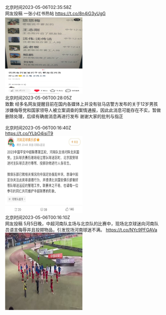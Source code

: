 北京时间2023-05-06T02:35:58Z<br>网友投稿
一张小红书热帖 https://t.co/8n4iG3yUgG<br><img src='/temp/2023/1654555550988791808_0.jpg' width='250' height='250'><br>北京时间2023-05-06T00:28:05Z<br>致歉
经多名网友提醒目前在国内各媒体上并没有驻马店警方发布的关于12岁男孩涉嫌侮辱党和国家领导人被立案调查的案情通报，因此此消息可能存在不实，暂做删除处理，后续有确凿消息再进行发布
谢谢大家的批判与指正<br><br>北京时间2023-05-06T00:16:40Z<br>https://t.co/YLbO4isiT9<br><img src='/temp/2023/1654520496296165377_0.jpg' width='250' height='250'><br>北京时间2023-05-06T00:16:10Z<br>网友投稿
5月5日晚，中超河南队主场与北京队的比赛中，现场北京球迷向河南队员语言侮辱并且投掷物品，引发现场河南球迷不满。 https://t.co/NYc9PFGAVa<br><img src='/temp/2023/1654520371226214405_0.jpg' width='250' height='250'><br>